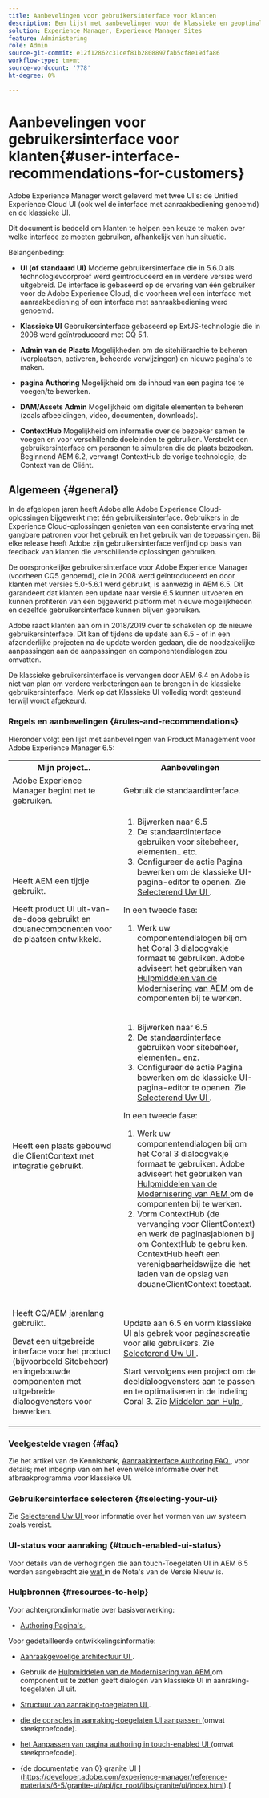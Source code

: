 ```yaml
---
title: Aanbevelingen voor gebruikersinterface voor klanten
description: Een lijst met aanbevelingen voor de klassieke en geoptimaliseerde gebruikersinterfaces.
solution: Experience Manager, Experience Manager Sites
feature: Administering
role: Admin
source-git-commit: e12f12862c31cef81b2808897fab5cf8e19dfa86
workflow-type: tm+mt
source-wordcount: '778'
ht-degree: 0%

---
```


# Aanbevelingen voor gebruikersinterface voor klanten{#user-interface-recommendations-for-customers}

Adobe Experience Manager wordt geleverd met twee UI&#39;s: de Unified Experience Cloud UI (ook wel de interface met aanraakbediening genoemd) en de klassieke UI.

Dit document is bedoeld om klanten te helpen een keuze te maken over welke interface ze moeten gebruiken, afhankelijk van hun situatie.

Belangenbeding:

* **UI (of standaard UI)**
Moderne gebruikersinterface die in 5.6.0 als technologievoorproef werd geïntroduceerd en in verdere versies werd uitgebreid. De interface is gebaseerd op de ervaring van één gebruiker voor de Adobe Experience Cloud, die voorheen wel een interface met aanraakbediening of een interface met aanraakbediening werd genoemd.

* **Klassieke UI**
Gebruikersinterface gebaseerd op ExtJS-technologie die in 2008 werd geïntroduceerd met CQ 5.1.

* **Admin van de Plaats**
Mogelijkheden om de sitehiërarchie te beheren (verplaatsen, activeren, beheerde verwijzingen) en nieuwe pagina&#39;s te maken.

* **pagina Authoring**
Mogelijkheid om de inhoud van een pagina toe te voegen/te bewerken.

* **DAM/Assets Admin**
Mogelijkheid om digitale elementen te beheren (zoals afbeeldingen, video, documenten, downloads).

* **ContextHub**
Mogelijkheid om informatie over de bezoeker samen te voegen en voor verschillende doeleinden te gebruiken. Verstrekt een gebruikersinterface om personen te simuleren die de plaats bezoeken. Beginnend AEM 6.2, vervangt ContextHub de vorige technologie, de Context van de Cliënt.

## Algemeen {#general}

In de afgelopen jaren heeft Adobe alle Adobe Experience Cloud-oplossingen bijgewerkt met één gebruikersinterface. Gebruikers in de Experience Cloud-oplossingen genieten van een consistente ervaring met gangbare patronen voor het gebruik en het gebruik van de toepassingen. Bij elke release heeft Adobe zijn gebruikersinterface verfijnd op basis van feedback van klanten die verschillende oplossingen gebruiken.

De oorspronkelijke gebruikersinterface voor Adobe Experience Manager (voorheen CQ5 genoemd), die in 2008 werd geïntroduceerd en door klanten met versies 5.0-5.6.1 werd gebruikt, is aanwezig in AEM 6.5. Dit garandeert dat klanten een update naar versie 6.5 kunnen uitvoeren en kunnen profiteren van een bijgewerkt platform met nieuwe mogelijkheden en dezelfde gebruikersinterface kunnen blijven gebruiken.

Adobe raadt klanten aan om in 2018/2019 over te schakelen op de nieuwe gebruikersinterface. Dit kan of tijdens de update aan 6.5 - of in een afzonderlijke projecten na de update worden gedaan, die de noodzakelijke aanpassingen aan de aanpassingen en componentendialogen zou omvatten.

De klassieke gebruikersinterface is vervangen door AEM 6.4 en Adobe is niet van plan om verdere verbeteringen aan te brengen in de klassieke gebruikersinterface. Merk op dat Klassieke UI volledig wordt gesteund terwijl wordt afgekeurd.

### Regels en aanbevelingen {#rules-and-recommendations}

Hieronder volgt een lijst met aanbevelingen van Product Management voor Adobe Experience Manager 6.5:

<table>
 <tbody>
  <tr>
   <th>Mijn project...</th>
   <th>Aanbevelingen</th>
  </tr>
  <tr>
   <td>Adobe Experience Manager begint net te gebruiken.</td>
   <td>Gebruik de standaardinterface.</td>
  </tr>
  <tr>
   <td><p>Heeft AEM een tijdje gebruikt.</p> <p>Heeft product UI uit-van-de-doos gebruikt en douanecomponenten voor de plaatsen ontwikkeld.<br /> </p> </td>
   <td>
    <ol>
     <li>Bijwerken naar 6.5</li>
     <li>De standaardinterface gebruiken voor sitebeheer, elementen.. etc.<br /> </li>
     <li>Configureer de actie Pagina bewerken om de klassieke UI-pagina-editor te openen. Zie <a href="#selecting-your-ui"> Selecterend Uw UI </a>.</li>
    </ol> <p>In een tweede fase:</p>
    <ol>
     <li>Werk uw componentendialogen bij om het Coral 3 dialoogvakje formaat te gebruiken. Adobe adviseert het gebruiken van <a href="/help/sites-developing/modernization-tools.md"> Hulpmiddelen van de Modernisering van AEM </a> om de componenten bij te werken.</li>
    </ol> </td>
  </tr>
  <tr>
   <td>Heeft een plaats gebouwd die ClientContext met integratie gebruikt.<br /> </td>
   <td>
    <ol>
     <li>Bijwerken naar 6.5</li>
     <li>De standaardinterface gebruiken voor sitebeheer, elementen.. enz.</li>
     <li>Configureer de actie Pagina bewerken om de klassieke UI-pagina-editor te openen. Zie <a href="#selecting-your-ui"> Selecterend Uw UI </a>.</li>
    </ol> <p>In een tweede fase:</p>
    <ol>
     <li>Werk uw componentendialogen bij om het Coral 3 dialoogvakje formaat te gebruiken. Adobe adviseert het gebruiken van <a href="/help/sites-developing/modernization-tools.md"> Hulpmiddelen van de Modernisering van AEM </a> om de componenten bij te werken.</li>
     <li>Vorm ContextHub (de vervanging voor ClientContext) en werk de paginasjablonen bij om ContextHub te gebruiken. ContextHub heeft een verenigbaarheidswijze die het laden van de opslag van douaneClientContext toestaat.</li>
    </ol> </td>
  </tr>
  <tr>
   <td><p>Heeft CQ/AEM jarenlang gebruikt.</p> <p>Bevat een uitgebreide interface voor het product (bijvoorbeeld Sitebeheer) en ingebouwde componenten met uitgebreide dialoogvensters voor bewerken.</p> </td>
   <td><p>Update aan 6.5 en vorm klassieke UI als gebrek voor paginascreatie voor alle gebruikers. Zie <a href="#selecting-your-ui"> Selecterend Uw UI </a>.</p> <p>Start vervolgens een project om de deeldialoogvensters aan te passen en te optimaliseren in de indeling Coral 3. Zie <a href="#resources-to-help"> Middelen aan Hulp </a>.<br /> </p> </td>
  </tr>
 </tbody>
</table>

### Veelgestelde vragen {#faq}

Zie het artikel van de Kennisbank, [ Aanraakinterface Authoring FAQ ](https://helpx.adobe.com/experience-manager/kb/index/touchui_faq.html), voor details; met inbegrip van om het even welke informatie over het afbraakprogramma voor klassieke UI.

### Gebruikersinterface selecteren {#selecting-your-ui}

Zie [ Selecterend Uw UI ](/help/sites-authoring/select-ui.md) voor informatie over het vormen van uw systeem zoals vereist.

### UI-status voor aanraking {#touch-enabled-ui-status}

Voor details van de verhogingen die aan touch-Toegelaten UI in AEM 6.5 worden aangebracht zie [ wat ](/help/release-notes/release-notes.md#what-s-new) in de Nota&#39;s van de Versie Nieuw is.


### Hulpbronnen {#resources-to-help}

Voor achtergrondinformatie over basisverwerking:

* [ Authoring Pagina&#39;s ](/help/sites-authoring/page-authoring.md).

Voor gedetailleerde ontwikkelingsinformatie:

* [ Aanraakgevoelige architectuur UI ](/help/sites-developing/touch-ui-concepts.md).
* Gebruik de [ Hulpmiddelen van de Modernisering van AEM ](/help/sites-developing/modernization-tools.md) om component uit te zetten geeft dialogen van klassieke UI in aanraking-toegelaten UI uit.

* [ Structuur van aanraking-toegelaten UI ](/help/sites-developing/touch-ui-structure.md).

* [ die de consoles in aanraking-toegelaten UI aanpassen ](/help/sites-developing/customizing-consoles-touch.md) (omvat steekproefcode).

* [ het Aanpassen van pagina authoring in touch-enabled UI ](/help/sites-developing/customizing-page-authoring-touch.md) (omvat steekproefcode).

* {de documentatie van 0} granite UI ](https://developer.adobe.com/experience-manager/reference-materials/6-5/granite-ui/api/jcr_root/libs/granite/ui/index.html).[
